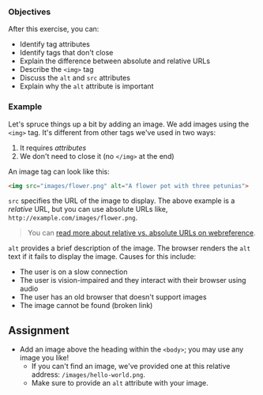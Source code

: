### Objectives

After this exercise, you can:

- Identify tag attributes
- Identify tags that don't close
- Explain the difference between absolute and relative URLs
- Describe the `<img>` tag
- Discuss the `alt` and `src` attributes
- Explain why the `alt` attribute is important

### Example

Let's spruce things up a bit by adding an image. We add images using the `<img>` tag. It's different from other tags we've used in two ways:

1. It requires *attributes*
2. We don't need to close it (no `</img>` at the end)

An image tag can look like this:

```html
<img src="images/flower.png" alt="A flower pot with three petunias">
```

`src` specifies the URL of the image to display. The above example is a *relative* URL, but you can use absolute URLs like, `http://example.com/images/flower.png`.

> You can [read more about relative vs. absolute URLs on webreference](http://www.webreference.com/html/tutorial2/3.html).

`alt` provides a brief description of the image. The browser renders the `alt` text if it fails to display the image. Causes for this include:

- The user is on a slow connection
- The user is vision-impaired and they interact with their browser using audio
- The user has an old browser that doesn't support images
- The image cannot be found (broken link)

## Assignment

- Add an image above the heading within the `<body>`; you may use any image you like!
  - If you can't find an image, we've provided one at this relative address: `/images/hello-world.png`.
  - Make sure to provide an `alt` attribute with your image.